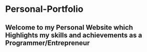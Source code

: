 # Personal-Portfolio
## Welcome to my Personal Website which Highlights my skills and achievements as a Programmer/Entrepreneur

